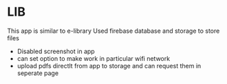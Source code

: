 # LIB
This app is similar to e-library
Used firebase database and storage to store files
- Disabled screenshot in app 
- can set option to make work in particular wifi network
- upload pdfs directlt from app to storage and can request them in seperate page
